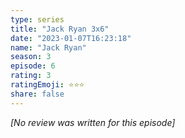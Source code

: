 ```yaml
---
type: series
title: "Jack Ryan 3x6"
date: "2023-01-07T16:23:18"
name: "Jack Ryan"
season: 3
episode: 6
rating: 3
ratingEmoji: ⭐️⭐️⭐️
share: false
---
```


_[No review was written for this episode]_
